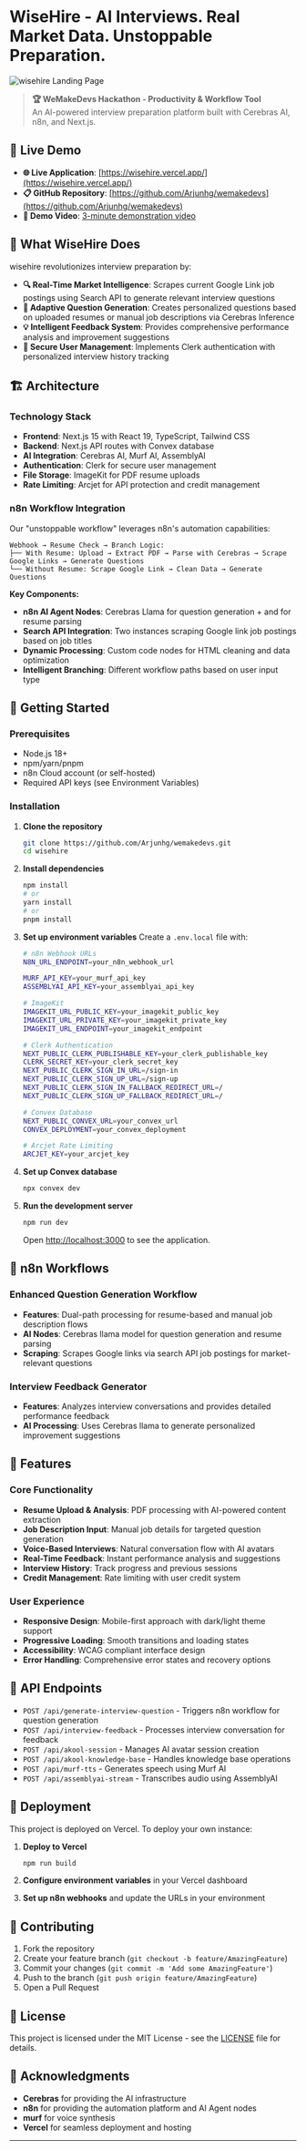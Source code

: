 # WiseHire - AI Interviews. Real Market Data. Unstoppable Preparation.

![wisehire Landing Page](public/Landing.png)

> **🏆 WeMakeDevs Hackathon - Productivity & Workflow Tool**  
> An AI-powered interview preparation platform built with Cerebras AI, n8n, and Next.js.

## 🚀 Live Demo

- **🌐 Live Application**: [https://wisehire.vercel.app/](https://wisehire.vercel.app/)
- **📋 GitHub Repository**: [https://github.com/Arjunhg/wemakedevs](https://github.com/Arjunhg/wemakedevs)
- **🎥 Demo Video**: [3-minute demonstration video](https://youtu.be/WM4pId678_k) 

## 🎯 What WiseHire Does

wisehire revolutionizes interview preparation by:

- **🔍 Real-Time Market Intelligence**: Scrapes current Google Link job postings using Search API to generate relevant interview questions
- **📝 Adaptive Question Generation**: Creates personalized questions based on uploaded resumes or manual job descriptions via Cerebras Inference
- **💡 Intelligent Feedback System**: Provides comprehensive performance analysis and improvement suggestions
- **🔐 Secure User Management**: Implements Clerk authentication with personalized interview history tracking

## 🏗️ Architecture

### Technology Stack
- **Frontend**: Next.js 15 with React 19, TypeScript, Tailwind CSS
- **Backend**: Next.js API routes with Convex database
- **AI Integration**: Cerebras AI, Murf AI, AssemblyAI
- **Authentication**: Clerk for secure user management
- **File Storage**: ImageKit for PDF resume uploads
- **Rate Limiting**: Arcjet for API protection and credit management

### n8n Workflow Integration
Our "unstoppable workflow" leverages n8n's automation capabilities:

```
Webhook → Resume Check → Branch Logic:
├── With Resume: Upload → Extract PDF → Parse with Cerebras → Scrape Google Links → Generate Questions
└── Without Resume: Scrape Google Link → Clean Data → Generate Questions
```

**Key Components:**
- **n8n AI Agent Nodes**: Cerebras Llama for question generation + and for resume parsing
- **Search API Integration**: Two instances scraping Google link job postings based on job titles
- **Dynamic Processing**: Custom code nodes for HTML cleaning and data optimization
- **Intelligent Branching**: Different workflow paths based on user input type

## 🔧 Getting Started

### Prerequisites
- Node.js 18+ 
- npm/yarn/pnpm
- n8n Cloud account (or self-hosted)
- Required API keys (see Environment Variables)

### Installation

1. **Clone the repository**
   ```bash
   git clone https://github.com/Arjunhg/wemakedevs.git
   cd wisehire
   ```

2. **Install dependencies**
   ```bash
   npm install
   # or
   yarn install
   # or
   pnpm install
   ```

3. **Set up environment variables**
   Create a `.env.local` file with:
   ```bash
   # n8n Webhook URLs
   N8N_URL_ENDPOINT=your_n8n_webhook_url
   
   MURF_API_KEY=your_murf_api_key
   ASSEMBLYAI_API_KEY=your_assemblyai_api_key
   
   # ImageKit
   IMAGEKIT_URL_PUBLIC_KEY=your_imagekit_public_key
   IMAGEKIT_URL_PRIVATE_KEY=your_imagekit_private_key
   IMAGEKIT_URL_ENDPOINT=your_imagekit_endpoint
   
   # Clerk Authentication
   NEXT_PUBLIC_CLERK_PUBLISHABLE_KEY=your_clerk_publishable_key
   CLERK_SECRET_KEY=your_clerk_secret_key
   NEXT_PUBLIC_CLERK_SIGN_IN_URL=/sign-in
   NEXT_PUBLIC_CLERK_SIGN_UP_URL=/sign-up
   NEXT_PUBLIC_CLERK_SIGN_IN_FALLBACK_REDIRECT_URL=/
   NEXT_PUBLIC_CLERK_SIGN_UP_FALLBACK_REDIRECT_URL=/
   
   # Convex Database
   NEXT_PUBLIC_CONVEX_URL=your_convex_url
   CONVEX_DEPLOYMENT=your_convex_deployment
   
   # Arcjet Rate Limiting
   ARCJET_KEY=your_arcjet_key
   ```

4. **Set up Convex database**
   ```bash
   npx convex dev
   ```

5. **Run the development server**
   ```bash
   npm run dev
   ```

   Open [http://localhost:3000](http://localhost:3000) to see the application.

## 🤖 n8n Workflows

### Enhanced Question Generation Workflow
- **Features**: Dual-path processing for resume-based and manual job description flows
- **AI Nodes**: Cerebras llama model for question generation and  resume parsing
- **Scraping**: Scrapes Google links via search API job postings for market-relevant questions

### Interview Feedback Generator
- **Features**: Analyzes interview conversations and provides detailed performance feedback
- **AI Processing**: Uses Cerebras llama to generate personalized improvement suggestions

## 📱 Features

### Core Functionality
- **Resume Upload & Analysis**: PDF processing with AI-powered content extraction
- **Job Description Input**: Manual job details for targeted question generation
- **Voice-Based Interviews**: Natural conversation flow with AI avatars
- **Real-Time Feedback**: Instant performance analysis and suggestions
- **Interview History**: Track progress and previous sessions
- **Credit Management**: Rate limiting with user credit system

### User Experience
- **Responsive Design**: Mobile-first approach with dark/light theme support
- **Progressive Loading**: Smooth transitions and loading states
- **Accessibility**: WCAG compliant interface design
- **Error Handling**: Comprehensive error states and recovery options

## 🔗 API Endpoints

- `POST /api/generate-interview-question` - Triggers n8n workflow for question generation
- `POST /api/interview-feedback` - Processes interview conversation for feedback
- `POST /api/akool-session` - Manages AI avatar session creation
- `POST /api/akool-knowledge-base` - Handles knowledge base operations
- `POST /api/murf-tts` - Generates speech using Murf AI
- `POST /api/assemblyai-stream` - Transcribes audio using AssemblyAI

## 🚀 Deployment

This project is deployed on Vercel. To deploy your own instance:

1. **Deploy to Vercel**
   ```bash
   npm run build
   ```

2. **Configure environment variables** in your Vercel dashboard

3. **Set up n8n webhooks** and update the URLs in your environment

## 🤝 Contributing

1. Fork the repository
2. Create your feature branch (`git checkout -b feature/AmazingFeature`)
3. Commit your changes (`git commit -m 'Add some AmazingFeature'`)
4. Push to the branch (`git push origin feature/AmazingFeature`)
5. Open a Pull Request

## 📄 License

This project is licensed under the MIT License - see the [LICENSE](LICENSE) file for details.

## 🙏 Acknowledgments
- **Cerebras** for providing the AI infrastructure
- **n8n** for providing the automation platform and AI Agent nodes
- **murf** for voice synthesis
- **Vercel** for seamless deployment and hosting
---

